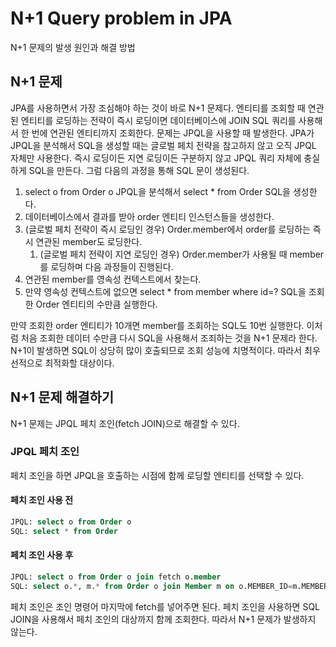 # N+1 Query problem in JPA
N+1 문제의 발생 원인과 해결 방법

## N+1 문제

JPA를 사용하면서 가장 조심해야 하는 것이 바로 N+1 문제다. 엔티티를 조회할 때 연관된 엔티티를 로딩하는 전략이 즉시 로딩이면 데이터베이스에 JOIN SQL 쿼리를 사용해서 한 번에 연관된 엔티티까지 조회한다. 문제는 JPQL을 사용할 때 발생한다. JPA가 JPQL을 분석해서 SQL을 생성할 때는 글로벌 페치 전략을 참고하지 않고 오직 JPQL 자체만 사용한다. 즉시 로딩이든 지연 로딩이든 구분하지 않고 JPQL 쿼리 자체에 충실하게 SQL을 만든다. 그럼 다음의 과정을 통해 SQL 문이 생성된다.

1. select o from Order o JPQL을 분석해서 select * from Order SQL을 생성한다.
2. 데이터베이스에서 결과를 받아 order 엔티티 인스턴스들을 생성한다.
3. (글로벌 페치 전략이 즉시 로딩인 경우) Order.member에서 order를 로딩하는 즉시 연관된 member도 로딩한다.
   1. (글로벌 페치 전략이 지연 로딩인 경우) Order.member가 사용될 때 member를 로딩하며 다음 과정들이 진행된다.
4. 연관된 member를 영속성 컨텍스트에서 찾는다.
5. 만약 영속성 컨텍스트에 없으면 select * from member where id=? SQL을 조회한 Order 엔티티의 수만큼 실행한다.

만약 조회한 order 엔티티가 10개면 member를 조회하는 SQL도 10번 실행한다. 이처럼 처음 조회한 데이터 수만큼 다시 SQL을 사용해서 조죄하는 것을 N+1 문제라 한다. N+1이 발생하면 SQL이 상당히 많이 호출되므로 조회 성능에 치명적이다. 따라서 최우선적으로 최적화할 대상이다.

## N+1 문제 해결하기
N+1 문제는 JPQL 페치 조인(fetch JOIN)으로 해결할 수 있다.  

### JPQL 페치 조인
페치 조인을 하면 JPQL을 호출하는 시점에 함께 로딩할 엔티티를 선택할 수 있다. 

#### 페치 조인 사용 전
```sql
JPQL: select o from Order o
SQL: select * from Order
```

#### 페치 조인 사용 후
```sql
JPQL: select o from Order o join fetch o.member
SQL: select o.*, m.* from Order o join Member m on o.MEMBER_ID=m.MEMBER_ID
```

페치 조인은 조인 명령어 마지막에 fetch를 넣어주면 된다. 페치 조인을 사용하면 SQL JOIN을 사용해서 페치 조인의 대상까지 함께 조회한다. 따라서 N+1 문제가 발생하지 않는다.
